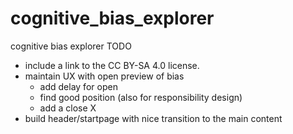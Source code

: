 # cognitive_bias_explorer
cognitive bias explorer
TODO
- include a link to the CC BY-SA 4.0 license.
- maintain UX with open preview of bias
    - add delay for open
    - find good position (also for responsibility design)
    - add a close X
- build header/startpage with nice transition to the main content
